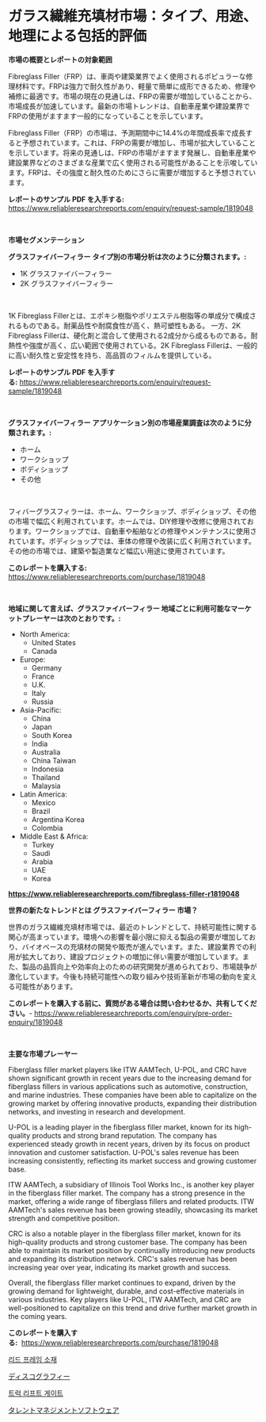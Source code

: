 <p><h1>ガラス繊維充填材市場：タイプ、用途、地理による包括的評価</h1></p><p><strong>市場の概要とレポートの対象範囲</strong></p>
<p><p>Fibreglass Filler（FRP）は、車両や建築業界でよく使用されるポピュラーな修理材料です。FRPは強力で耐久性があり、軽量で簡単に成形できるため、修理や補修に最適です。市場の現在の見通しは、FRPの需要が増加していることから、市場成長が加速しています。最新の市場トレンドは、自動車産業や建設業界でFRPの使用がますます一般的になっていることを示しています。</p><p>Fibreglass Filler（FRP）の市場は、予測期間中に14.4%の年間成長率で成長すると予想されています。これは、FRPの需要が増加し、市場が拡大していることを示しています。将来の見通しは、FRPの市場がますます発展し、自動車産業や建設業界などのさまざまな産業で広く使用される可能性があることを示唆しています。FRPは、その強度と耐久性のためにさらに需要が増加すると予想されています。</p></p>
<p><strong>レポートのサンプル PDF を入手する:</strong> <a href="https://www.reliableresearchreports.com/enquiry/request-sample/1819048">https://www.reliableresearchreports.com/enquiry/request-sample/1819048</a></p>
<p>&nbsp;</p>
<p><strong>市場セグメンテーション</strong></p>
<p><strong>グラスファイバーフィラー タイプ別の市場分析は次のように分類されます。:</strong></p>
<p><ul><li>1K グラスファイバーフィラー</li><li>2K グラスファイバーフィラー</li></ul></p>
<p>&nbsp;</p>
<p><p>1K Fibreglass Fillerとは、エポキシ樹脂やポリエステル樹脂等の単成分で構成されるものである。耐薬品性や耐腐食性が高く、熱可塑性もある。 一方、2K Fibreglass Fillerは、硬化剤と混合して使用される2成分から成るものである。耐熱性や強度が高く、広い範囲で使用されている。2K Fibreglass Fillerは、一般的に高い耐久性と安定性を持ち、高品質のフィルムを提供している。</p></p>
<p><strong>レポートのサンプル PDF を入手する:</strong>&nbsp;<a href="https://www.reliableresearchreports.com/enquiry/request-sample/1819048">https://www.reliableresearchreports.com/enquiry/request-sample/1819048</a></p>
<p>&nbsp;</p>
<p><strong> グラスファイバーフィラー アプリケーション別の市場産業調査は次のように分類されます。:</strong></p>
<p><ul><li>ホーム</li><li>ワークショップ</li><li>ボディショップ</li><li>その他</li></ul></p>
<p>&nbsp;</p>
<p><p>フィバーグラスフィラーは、ホーム、ワークショップ、ボディショップ、その他の市場で幅広く利用されています。ホームでは、DIY修理や改修に使用されております。ワークショップでは、自動車や船舶などの修理やメンテナンスに使用されています。ボディショップでは、車体の修理や改装に広く利用されています。その他の市場では、建築や製造業など幅広い用途に使用されています。</p></p>
<p><strong>このレポートを購入する:</strong>&nbsp; <a href="https://www.reliableresearchreports.com/purchase/1819048">https://www.reliableresearchreports.com/purchase/1819048</a></p>
<p>&nbsp;</p>
<p><strong>地域に関して言えば、グラスファイバーフィラー 地域ごとに利用可能なマーケットプレーヤーは次のとおりです。:</strong></p>
<p><ul>
    <li>
        North America:
        <ul>
            <li>United States</li>
            <li>Canada</li>
        </ul>
    </li>
    <li>
        Europe:
        <ul>
            <li>Germany</li>
            <li>France</li>
            <li>U.K.</li>
            <li>Italy</li>
            <li>Russia</li>
        </ul>
    </li>
    <li>
        Asia-Pacific:
        <ul>
            <li>China</li>
            <li>Japan</li>
            <li>South Korea</li>
            <li>India</li>
            <li>Australia</li>
            <li>China Taiwan</li>
            <li>Indonesia</li>
            <li>Thailand</li>
            <li>Malaysia</li>
        </ul>
    </li>
    <li>
        Latin America:
        <ul>
            <li>Mexico</li>
            <li>Brazil</li>
            <li>Argentina Korea</li>
            <li>Colombia</li>
        </ul>
    </li>
    <li>
        Middle East & Africa:
        <ul>
            <li>Turkey</li>
            <li>Saudi</li>
            <li>Arabia</li>
            <li>UAE</li>
            <li>Korea</li>
        </ul>
    </li>
    </ul></p>
<p><strong><a href="https://www.reliableresearchreports.com/fibreglass-filler-r1819048">https://www.reliableresearchreports.com/fibreglass-filler-r1819048</a></strong>&nbsp;</p>
<p><strong>世界の新たなトレンドとは グラスファイバーフィラー 市場？</strong></p>
<p><p>世界のガラス繊維充填材市場では、最近のトレンドとして、持続可能性に関する関心が高まっています。環境への影響を最小限に抑える製品の需要が増加しており、バイオベースの充填材の開発や販売が進んでいます。また、建設業界での利用が拡大しており、建設プロジェクトの増加に伴い需要が増加しています。また、製品の品質向上や効率向上のための研究開発が進められており、市場競争が激化しています。今後も持続可能性への取り組みや技術革新が市場の動向を変える可能性があります。</p></p>
<p><strong>このレポートを購入する前に、質問がある場合は問い合わせるか、共有してください。</strong>- <a href="https://www.reliableresearchreports.com/enquiry/pre-order-enquiry/1819048">https://www.reliableresearchreports.com/enquiry/pre-order-enquiry/1819048</a></p>
<p>&nbsp;</p>
<p><strong>主要な市場プレーヤー</strong></p>
<p><p>Fiberglass filler market players like ITW AAMTech, U-POL, and CRC have shown significant growth in recent years due to the increasing demand for fiberglass fillers in various applications such as automotive, construction, and marine industries. These companies have been able to capitalize on the growing market by offering innovative products, expanding their distribution networks, and investing in research and development.</p><p>U-POL is a leading player in the fiberglass filler market, known for its high-quality products and strong brand reputation. The company has experienced steady growth in recent years, driven by its focus on product innovation and customer satisfaction. U-POL's sales revenue has been increasing consistently, reflecting its market success and growing customer base.</p><p>ITW AAMTech, a subsidiary of Illinois Tool Works Inc., is another key player in the fiberglass filler market. The company has a strong presence in the market, offering a wide range of fiberglass fillers and related products. ITW AAMTech's sales revenue has been growing steadily, showcasing its market strength and competitive position.</p><p>CRC is also a notable player in the fiberglass filler market, known for its high-quality products and strong customer base. The company has been able to maintain its market position by continually introducing new products and expanding its distribution network. CRC's sales revenue has been increasing year over year, indicating its market growth and success.</p><p>Overall, the fiberglass filler market continues to expand, driven by the growing demand for lightweight, durable, and cost-effective materials in various industries. Key players like U-POL, ITW AAMTech, and CRC are well-positioned to capitalize on this trend and drive further market growth in the coming years.</p></p>
<p><strong>このレポートを購入する:</strong>&nbsp;&nbsp;<a href="https://www.reliableresearchreports.com/purchase/1819048">https://www.reliableresearchreports.com/purchase/1819048</a></p>
<p><p><a href="https://medium.com/@antosuigrtley99783676/%EB%A6%AC%EB%93%9C-%ED%94%84%EB%A0%88%EC%9E%84-%EC%86%8C%EC%9E%AC-%EC%8B%9C%EC%9E%A5-%EC%A0%90%EC%9C%A0%EC%9C%A8-%EB%B3%80%ED%99%94-%EB%B0%8F-%EC%8B%9C%EC%9E%A5-%EC%84%B1%EC%9E%A5-%ED%8A%B8%EB%A0%8C%EB%93%9C-2024-2031-8c18563d444c">리드 프레임 소재</a></p><p><a href="https://medium.com/@tigerprawn1996/%E3%83%87%E3%82%A3%E3%82%B9%E3%82%B3%E3%82%B0%E3%83%A9%E3%83%95%E3%82%A3%E3%83%BC%E3%83%9E%E3%83%BC%E3%82%B1%E3%83%83%E3%83%88%E3%81%AF-2031%E5%B9%B4%E3%81%BE%E3%81%A7%E3%81%AE%E5%B8%82%E5%A0%B4%E3%82%B7%E3%82%A7%E3%82%A2-%E3%82%B5%E3%82%A4%E3%82%BA-%E4%BA%88%E6%B8%AC%E3%81%95%E3%82%8C%E3%82%8B%E4%BA%88%E6%B8%AC%E3%81%AB%E7%84%A6%E7%82%B9%E3%82%92%E5%BD%93%E3%81%A6%E3%81%A6%E3%81%84%E3%81%BE%E3%81%99-d49e92b048f6">ディスコグラフィー</a></p><p><a href="https://medium.com/@ukaszduda1/%ED%8A%B8%EB%9F%AD-%EB%A6%AC%ED%94%84%ED%8A%B8%EA%B2%8C%EC%9D%B4%ED%8A%B8-%EC%8B%9C%EC%9E%A5-%EB%8F%99%ED%96%A5-%EB%B0%8F-%EC%8B%9C%EC%9E%A5-%EB%B6%84%EC%84%9D-2024-2031%EB%85%84-%EA%B8%B0%EA%B0%84-%EC%98%88%EC%B8%A1-fe111642eea5">트럭 리프트 게이트</a></p><p><a href="https://medium.com/@jimmieraun892023/%E4%BA%BA%E6%9D%90%E7%AE%A1%E7%90%86%E3%82%BD%E3%83%95%E3%83%88%E3%82%A6%E3%82%A7%E3%82%A2%E5%B8%82%E5%A0%B4-%E5%B8%82%E5%A0%B4%E3%82%B7%E3%82%A7%E3%82%A2-%E5%B8%82%E5%A0%B4%E5%8B%95%E5%90%91-%E3%81%8A%E3%82%88%E3%81%B3%E5%B0%86%E6%9D%A5%E3%81%AE%E6%88%90%E9%95%B7%E3%82%92%E6%8E%A2%E3%82%8B-66924a7f4e7a">タレントマネジメントソフトウェア</a></p></p>